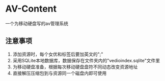 # AV-Content
 一个为移动硬盘写的av管理系统

## 注意事项
1. 添加资源时，每个女优和标签后要加英文的";"
2. 采用SQLite本地数据库，数据保存在文件夹内的"vedioindex.sqlite"文件里
3. 为移动硬盘准备，根据每次移动硬盘盘符不同动态改变资源地址
4. 直接解压压缩包到与资源同一个磁盘内即可使用
